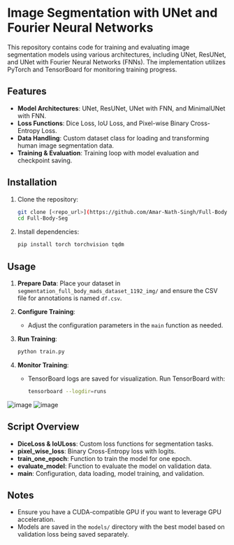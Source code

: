 
# Image Segmentation with UNet and Fourier Neural Networks

This repository contains code for training and evaluating image segmentation models using various architectures, including UNet, ResUNet, and UNet with Fourier Neural Networks (FNNs). The implementation utilizes PyTorch and TensorBoard for monitoring training progress.

## Features

- **Model Architectures**: UNet, ResUNet, UNet with FNN, and MinimalUNet with FNN.
- **Loss Functions**: Dice Loss, IoU Loss, and Pixel-wise Binary Cross-Entropy Loss.
- **Data Handling**: Custom dataset class for loading and transforming human image segmentation data.
- **Training & Evaluation**: Training loop with model evaluation and checkpoint saving.

## Installation

1. Clone the repository:
   ```bash
   git clone [<repo_url>](https://github.com/Amar-Nath-Singh/Full-Body-Seg.git)
   cd Full-Body-Seg
   ```

2. Install dependencies:
   ```bash
   pip install torch torchvision tqdm
   ```

## Usage

1. **Prepare Data**: Place your dataset in `segmentation_full_body_mads_dataset_1192_img/` and ensure the CSV file for annotations is named `df.csv`.

2. **Configure Training**:
   - Adjust the configuration parameters in the `main` function as needed.

3. **Run Training**:
   ```bash
   python train.py
   ```

4. **Monitor Training**:
   - TensorBoard logs are saved for visualization. Run TensorBoard with:
     ```bash
     tensorboard --logdir=runs
     ```

![image](https://github.com/user-attachments/assets/d98a7234-a79a-4636-b7b2-064dab36ab05)
![image](https://github.com/user-attachments/assets/cd066cec-7d02-405d-8174-5e7c4f9f3fc9)


## Script Overview

- **DiceLoss & IoULoss**: Custom loss functions for segmentation tasks.
- **pixel_wise_loss**: Binary Cross-Entropy loss with logits.
- **train_one_epoch**: Function to train the model for one epoch.
- **evaluate_model**: Function to evaluate the model on validation data.
- **main**: Configuration, data loading, model training, and validation.

## Notes

- Ensure you have a CUDA-compatible GPU if you want to leverage GPU acceleration.
- Models are saved in the `models/` directory with the best model based on validation loss being saved separately.
